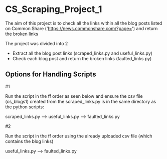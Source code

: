 # CS_Scraping_Project_1

The aim of this project is to check all the links within all the blog posts listed on Common Share ('https://news.commonshare.com/?page=') and return the broken links

The project was divided into 2
- Extract all the blog post links (scraped_links.py and useful_links.py)
- Check each blog post and return the broken links (faulted_links.py)

## Options for Handling Scripts

#1

Run the script in the ff order as seen below and ensure the csv file (cs_blogs1) created from the scraped_links.py is in the same directory as the python scripts:

scraped_links.py --> useful_links.py --> faulted_links.py

#2

Run the script in the ff order using the already uploaded csv file (which contains the blog links)

useful_links.py --> faulted_links.py
